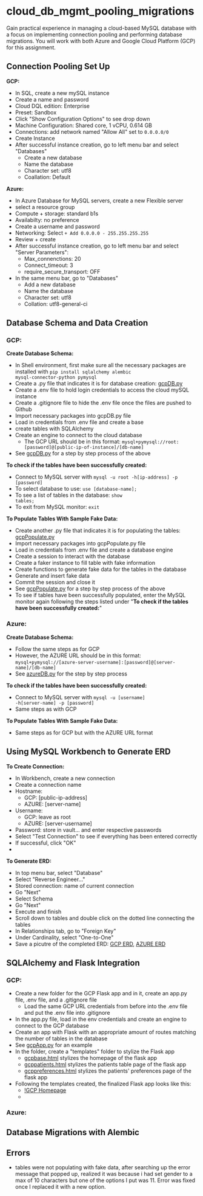 # cloud_db_mgmt_pooling_migrations
Gain practical experience in managing a cloud-based MySQL database with a focus on implementing connection pooling and performing database migrations. You will work with both Azure and Google Cloud Platform (GCP) for this assignment.

## Connection Pooling Set Up 

**GCP:**  
+ In SQL, create a new mySQL instance 
+ Create a name and password
+ Cloud DQL edition: Enterprise 
+ Preset: Sandbox 
+ Click "Show Configuration Options" to see drop down
+ Machine Configuration: Shared core, 1 vCPU, 0.614 GB
+ Connections: add network named "Allow All" set to <code>0.0.0.0/0</code>
+ Create Instance
+ After successful instance creation, go to left menu bar and select "Databases"
    + Create a new database
    + Name the database
    + Character set: utf8
    + Coallation: Default

**Azure:** 
+ In Azure Database for MySQL servers, create a new Flexible server
+ select a resource group
+ Compute + storage: standard b1s
+ Availabilty: no preference 
+ Create a username and password 
+ Networking: Select <code>+ Add 0.0.0.0 - 255.255.255.255</code>
+ Review + create
+ After successful instance creation, go to left menu bar and select "Server Parameters":
    + Max_connenctions: 20
    + Connect_timeout: 3
    + require_secure_transport: OFF 
+ In the same menu bar, go to "Databases"
    + Add a new database
    + Name the database
    + Character set: utf8
    + Collation: utf8-general-ci

## Database Schema and Data Creation 

### GCP:

**Create Database Schema:**

+ In Shell environment, first make sure all the necessary packages are installed with <code>pip install sqlalchemy alembic mysql-connector-python pymysql</code>
+ Create a .py file that indicates it is for database creation: [gcpDB.py](https://github.com/joyc3lin/cloud_db_mgmt_pooling_migrations/blob/main/GCP/gcpDB.py)
+ Create a .env file to hold login credentials to access the cloud mySQL instance
+ Create a .gitignore file to hide the .env file once the files are pushed to Github
+ Import necessary packages into gcpDB.py file
+ Load in credentials from .env file and create a base
+ create tables with SQLAlchemy
+ Create an engine to connect to the cloud database
    + The GCP URL should be in this format: <code>mysql+pymysql://root:[password]@[public-ip-of-instance]/[db-name]</code>
+ See [gcpDB.py](https://github.com/joyc3lin/cloud_db_mgmt_pooling_migrations/blob/main/GCP/gcpDB.py) for a step by step process of the above
  
**To check if the tables have been successfully created:**

+ Connect to MySQL server with <code>mysql -u root -h[ip-address] -p [password]</code>
+ To select database to use: <code>use [database-name];</code>
+ To see a list of tables in the database: <code>show tables;</code> 
+ To exit from MySQL monitor: <code>exit</code> 

**To Populate Tables With Sample Fake Data:**

+ Create another .py file that indicates it is for populating the tables: [gcpPopulate.py](https://github.com/joyc3lin/cloud_db_mgmt_pooling_migrations/blob/main/GCP/gcpPopulate.py)
+ Import necessary packages into gcpPopulate.py file
+ Load in credentials from .env file and create a database engine
+ Create a session to interact with the database
+ Create a faker instance to fill table with fake information
+ Create functions to generate fake data for the tables in the database
+ Generate and insert fake data
+ Commit the session and close it
+ See [gcpPopulate.py](https://github.com/joyc3lin/cloud_db_mgmt_pooling_migrations/blob/main/GCP/gcpPopulate.py) for a step by step process of the above
+ To see if tables have been successfully populated, enter the MySQL monitor again following the steps listed under "**To check if the tables have been successfully created:**"

### Azure: 

**Create Database Schema:**

+ Follow the same steps as for GCP
+ However, the AZURE URL should be in this format: <code>mysql+pymysql://[azure-server-username]:[password]@[server-name]/[db-name]</code>
+ See [azureDB.py](https://github.com/joyc3lin/cloud_db_mgmt_pooling_migrations/blob/main/Azure/azureDB.py) for the step by step process

**To check if the tables have been successfully created:**

+ Connect to MySQL server with <code>mysql -u [username] -h[server-name] -p [password]</code>
+ Same steps as with GCP

**To Populate Tables With Sample Fake Data:**

+ Same steps as for GCP but with the AZURE URL format

## Using MySQL Workbench to Generate ERD

**To Create Connection:**

+ In Workbench, create a new connection
+ Create a connection name
+ Hostname:
    + GCP: [public-ip-address]
    + AZURE: [server-name]
+ Username:
    + GCP: leave as root
    + AZURE: [server-username]
+ Password: store in vault... and enter respective passwords
+ Select "Test Connection" to see if everything has been entered correctly
+ If successful, click "OK"
+ 
  
**To Generate ERD:**

+ In top menu bar, select "Database"
+ Select "Reverse Engineer..."
+ Stored connection: name of current connection
+ Go "Next"
+ Select Schema
+ Go "Next"
+ Execute and finish
+ Scroll down to tables and double click on the dotted line connecting the tables
+ In Relationships tab, go to "Foreign Key"
+ Under Cardinality, select "One-to-One"
+ Save a picutre of the completed ERD: [GCP ERD](https://github.com/joyc3lin/cloud_db_mgmt_pooling_migrations/blob/main/Screenshots%20ERD/gcphha5044c.png), [AZURE ERD](https://github.com/joyc3lin/cloud_db_mgmt_pooling_migrations/blob/main/Screenshots%20ERD/azurehha504c.png)

## SQLAlchemy and Flask Integration

### GCP:

+ Create a new folder for the GCP Flask app and in it, create an app.py file, .env file, and a .gitignore file
    + Load the same GCP URL credentials from before into the .env file and put the .env file into .gitignore
+ In the app.py file, load in the env credentials and create an engine to connect to the GCP database
+ Create an app with Flask with an appropriate amount of routes matching the number of tables in the database
+ See [gcpApp.py](https://github.com/joyc3lin/cloud_db_mgmt_pooling_migrations/blob/main/GCPFlask/gcpApp.py) for an example 
+ In the folder, create a "templates" folder to stylize the Flask app
    + [gcpbase.html](https://github.com/joyc3lin/cloud_db_mgmt_pooling_migrations/blob/main/GCPFlask/templates/gcpbase.html) stylizes the homepage of the flask app
    + [gcppatients.html](https://github.com/joyc3lin/cloud_db_mgmt_pooling_migrations/blob/main/GCPFlask/templates/gcppatients.html) stylizes the patients table page of the flask app
    + [gcppreferences.html](https://github.com/joyc3lin/cloud_db_mgmt_pooling_migrations/blob/main/GCPFlask/templates/gcppreferences.html) stylizes the patients' preferences page of the flask app
+ Following the templates created, the finalized Flask app looks like this:
    + [!GCP Homepage](https://github.com/joyc3lin/cloud_db_mgmt_pooling_migrations/blob/main/Screenshots%20GCP%20Flask/gcpbase.png)
    + 

### Azure: 



## Database Migrations with Alembic

## Errors
+ tables were not populating with fake data, after searching up the error message that popped up, realized it was because i had set gender to a max of 10 characters but one of the options I put was 11. Error was fixed once I replaced it with a new option. 
